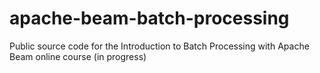 # apache-beam-batch-processing
Public source code for the Introduction to Batch Processing with Apache Beam online course (in progress)
